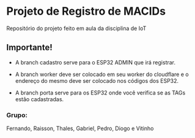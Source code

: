 # Projeto de Registro de MACIDs

Repositório do projeto feito em aula da disciplina de IoT

## Importante!

- A branch cadastro serve para o ESP32 ADMIN que irá registrar.

- A branch worker deve ser colocado em seu worker do cloudflare e o endereço do mesmo deve ser colocado nos códigos dos ESP32.

- A branch porta serve para os ESP32 onde você verifica se as TAGs estão cadastradas.

### Grupo:

Fernando, Raisson, Thales, Gabriel, Pedro, Diogo e Vitinho

